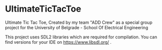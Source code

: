 # UltimateTicTacToe
Ultimate Tic Tac Toe, Created by my team "ADD Crew" as a special group project for the University of Belgrade - School Of Electrical Engineering

This project uses SDL2 libraries which are required for compilation. You can find versions for your IDE on https://www.libsdl.org/ .

